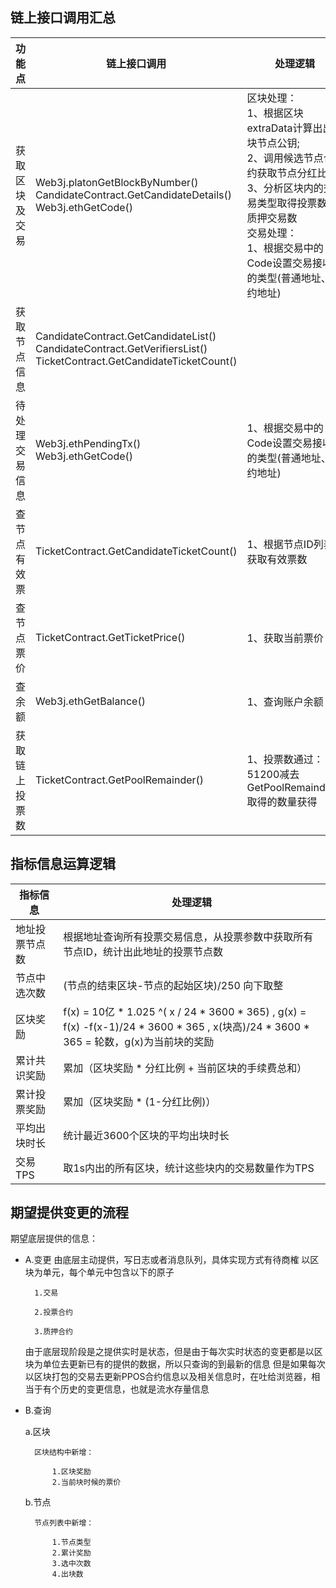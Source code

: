
## 链上接口调用汇总
功能点|链上接口调用|处理逻辑
---|---|---
获取区块及交易|Web3j.platonGetBlockByNumber()<br>CandidateContract.GetCandidateDetails()<br>Web3j.ethGetCode()|区块处理：<br>1、根据区块extraData计算出出块节点公钥;<br/>2、调用候选节点合约获取节点分红比例<br/>3、分析区块内的交易类型取得投票数和质押交易数<br/>交易处理：<br/>1、根据交易中的Code设置交易接收者的类型(普通地址、合约地址)
获取节点信息|CandidateContract.GetCandidateList()<br/>CandidateContract.GetVerifiersList()<br/>TicketContract.GetCandidateTicketCount()|
待处理交易信息|Web3j.ethPendingTx()<br/>Web3j.ethGetCode()|1、根据交易中的Code设置交易接收者的类型(普通地址、合约地址)
查节点有效票|TicketContract.GetCandidateTicketCount()|1、根据节点ID列表获取有效票数
查节点票价|TicketContract.GetTicketPrice()|1、获取当前票价
查余额|Web3j.ethGetBalance()|1、查询账户余额
获取链上投票数|TicketContract.GetPoolRemainder()|1、投票数通过：51200减去GetPoolRemainder()取得的数量获得


## 指标信息运算逻辑
指标信息|处理逻辑
---|---
地址投票节点数|根据地址查询所有投票交易信息，从投票参数中获取所有节点ID，统计出此地址的投票节点数
节点中选次数|(节点的结束区块-节点的起始区块)/250 向下取整
区块奖励|f(x) = 10亿 * 1.025 ^( x / 24 * 3600 * 365) , g(x) = f(x) -f(x-1)/24 * 3600 * 365 , x(块高)/24 * 3600 * 365 =  轮数，g(x)为当前块的奖励
累计共识奖励|累加（区块奖励 * 分红比例 + 当前区块的手续费总和）
累计投票奖励|累加（区块奖励 * (1-分红比例)）
平均出块时长|统计最近3600个区块的平均出块时长
交易TPS|取1s内出的所有区块，统计这些块内的交易数量作为TPS

## 期望提供变更的流程

期望底层提供的信息：

* A.变更
    由底层主动提供，写日志或者消息队列，具体实现方式有待商榷
    以区块为单元，每个单元中包含以下的原子
    
        1.交易
        
        2.投票合约
        
        3.质押合约
        
    由于底层现阶段是之提供实时是状态，但是由于每次实时状态的变更都是以区块为单位去更新已有的提供的数据，所以只查询的到最新的信息
    但是如果每次以区块打包的交易去更新PPOS合约信息以及相关信息时，在吐给浏览器，相当于有个历史的变更信息，也就是流水存量信息
           
* B.查询

    a.区块
    
        区块结构中新增：
        
            1.区块奖励
            2.当前块时候的票价
    b.节点
        
        节点列表中新增：
            
            1.节点类型
            2.累计奖励
            3.选中次数
            4.出块数
